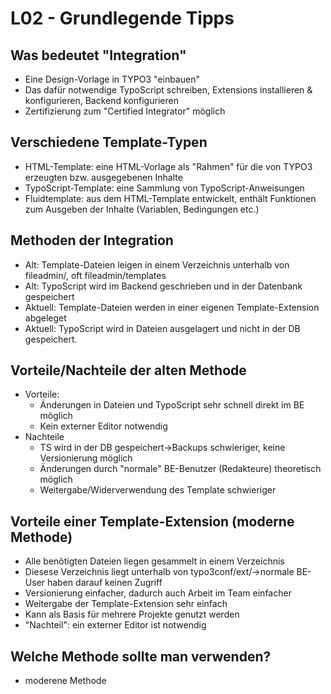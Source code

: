 # L02 - Grundlegende Tipps

## Was bedeutet "Integration"

- Eine Design-Vorlage in TYPO3 "einbauen"
- Das dafür notwendige TypoScript schreiben, Extensions installieren & konfigurieren, Backend konfigurieren
- Zertifizierung zum "Certified Integrator" möglich

## Verschiedene Template-Typen

- HTML-Template: eine HTML-Vorlage als "Rahmen" für die von TYPO3 erzeugten bzw. ausgegebenen Inhalte
- TypoScript-Template: eine Sammlung von TypoScript-Anweisungen
- Fluidtemplate: aus dem HTML-Template entwickelt, enthält Funktionen zum Ausgeben der Inhalte (Variablen, Bedingungen etc.)
  
## Methoden der Integration

- Alt: Template-Dateien leigen in einem Verzeichnis unterhalb von fileadmin/, oft fileadmin/templates
- Alt: TypoScript wird im Backend geschrieben und in der Datenbank gespeichert
- Aktuell: Template-Dateien werden in einer eigenen Template-Extension abgeleget
- Aktuell: TypoScript wird in Dateien ausgelagert und nicht in der DB gespeichert.

## Vorteile/Nachteile der alten Methode

- Vorteile:
  - Änderungen in Dateien und TypoScript sehr schnell direkt im BE möglich
  - Kein externer Editor notwendig
- Nachteile
  - TS wird in der DB gespeichert->Backups schwieriger, keine Versionierung möglich
  - Änderungen durch "normale" BE-Benutzer (Redakteure) theoretisch möglich
  - Weitergabe/Widerverwendung des Template schwieriger

## Vorteile einer Template-Extension (moderne Methode)

- Alle benötigten Dateien liegen gesammelt in einem Verzeichnis
- Diesese Verzeichnis liegt unterhalb von typo3conf/ext/->normale BE-User haben darauf keinen Zugriff
- Versionierung einfacher, dadurch auch Arbeit im Team einfacher
- Weitergabe der Template-Extension sehr einfach
- Kann als Basis für mehrere Projekte genutzt werden
- "Nachteil": ein externer Editor ist notwendig

## Welche Methode sollte man verwenden?

- moderene Methode
